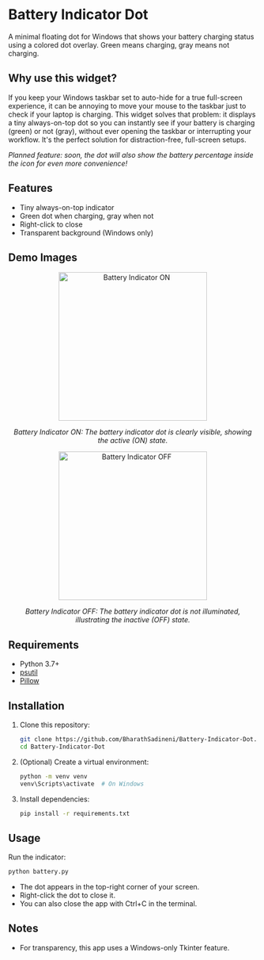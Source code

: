 # Battery Indicator Dot

A minimal floating dot for Windows that shows your battery charging status using a colored dot overlay. Green means charging, gray means not charging.

## Why use this widget?
If you keep your Windows taskbar set to auto-hide for a true full-screen experience, it can be annoying to move your mouse to the taskbar just to check if your laptop is charging. This widget solves that problem: it displays a tiny always-on-top dot so you can instantly see if your battery is charging (green) or not (gray), without ever opening the taskbar or interrupting your workflow. It's the perfect solution for distraction-free, full-screen setups.

*Planned feature: soon, the dot will also show the battery percentage inside the icon for even more convenience!*

## Features
- Tiny always-on-top indicator
- Green dot when charging, gray when not
- Right-click to close
- Transparent background (Windows only)

## Demo Images

<p align="center">
  <img src="Battery Indicator Dot ON.png" alt="Battery Indicator ON" width="300"/>
</p>
<p align="center"><i>Battery Indicator ON: The battery indicator dot is clearly visible, showing the active (ON) state.</i></p>

<p align="center">
  <img src="Battery Indicator Dot OFF.png" alt="Battery Indicator OFF" width="300"/>
</p>
<p align="center"><i>Battery Indicator OFF: The battery indicator dot is not illuminated, illustrating the inactive (OFF) state.</i></p>


## Requirements
- Python 3.7+
- [psutil](https://pypi.org/project/psutil/)
- [Pillow](https://pypi.org/project/Pillow/)

## Installation
1. Clone this repository:
   ```sh
   git clone https://github.com/BharathSadineni/Battery-Indicator-Dot.git
   cd Battery-Indicator-Dot
   ```
2. (Optional) Create a virtual environment:
   ```sh
   python -m venv venv
   venv\Scripts\activate  # On Windows
   ```
3. Install dependencies:
   ```sh
   pip install -r requirements.txt
   ```

## Usage
Run the indicator:
```sh
python battery.py
```
- The dot appears in the top-right corner of your screen.
- Right-click the dot to close it.
- You can also close the app with Ctrl+C in the terminal.

## Notes
- For transparency, this app uses a Windows-only Tkinter feature. 
